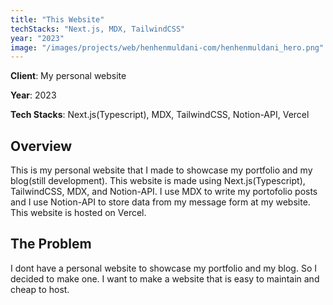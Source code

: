 ```yaml
---
title: "This Website"
techStacks: "Next.js, MDX, TailwindCSS"
year: "2023"
image: "/images/projects/web/henhenmuldani-com/henhenmuldani_hero.png"
---
```


**Client**: My personal website

**Year**: 2023

**Tech Stacks**: Next.js(Typescript), MDX, TailwindCSS, Notion-API, Vercel

## Overview

This is my personal website that I made to showcase my portfolio and my blog(still development). This website is made using Next.js(Typescript), TailwindCSS, MDX, and Notion-API. I use MDX to write my portofolio posts and I use Notion-API to store data from my message form at my website. This website is hosted on Vercel.

## The Problem

I dont have a personal website to showcase my portfolio and my blog. So I decided to make one. I want to make a website that is easy to maintain and cheap to host.
